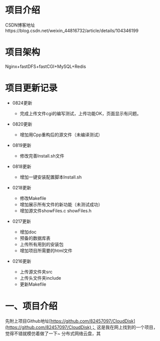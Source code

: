 # 项目介绍 
CSDN博客地址https://blog.csdn.net/weixin_44816732/article/details/104346199

# 项目架构
Nginx+fastDFS+fastCGI+MySQL+Redis

# 项目更新记录
- 0824更新
  - 完成上传文件cgi的编写测试，上传功能OK，页面显示有问题。

- 0820更新
  - 增加用Cpp重构后的源文件（未编译测试）
  
- 0819更新
  - 修改完善Install.sh文件

- 0818更新
  - 增加一键安装配置脚本Install.sh

- 0218更新
  - 修改Makefile
  - 增加展示所有文件的新功能（未测试成功）
  - 增加源文件showFiles.c showFiles.h

- 0217更新
  - 增加doc 
  - 预备的数据库表
  - 上传所有用到的安装包
  - 增加项目所需要的html文件

- 0216更新
  - 上传源文件夹src
  - 上传头文件夹include
  - 更新Makefile

# 一、项目介绍
先附上项目Github地址[https://github.com/82457097/CloudDisk](https://github.com/82457097/CloudDisk)；
这是我在网上找到的一个项目，觉得不错就模仿着做了一下~
分布式网络云盘，其
